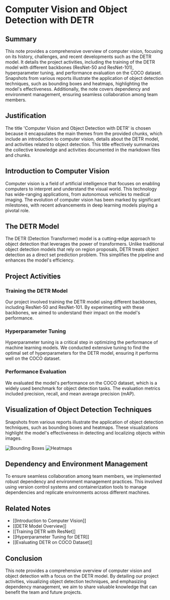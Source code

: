 # Computer Vision and Object Detection with DETR

## Summary
This note provides a comprehensive overview of computer vision, focusing on its history, challenges, and recent developments such as the DETR model. It details the project activities, including the training of the DETR model with different backbones (ResNet-50 and ResNet-101), hyperparameter tuning, and performance evaluation on the COCO dataset. Snapshots from various reports illustrate the application of object detection techniques, such as bounding boxes and heatmaps, highlighting the model's effectiveness. Additionally, the note covers dependency and environment management, ensuring seamless collaboration among team members.

## Justification
The title 'Computer Vision and Object Detection with DETR' is chosen because it encapsulates the main themes from the provided chunks, which include an introduction to computer vision, details about the DETR model, and activities related to object detection. This title effectively summarizes the collective knowledge and activities documented in the markdown files and chunks.

## Introduction to Computer Vision
Computer vision is a field of artificial intelligence that focuses on enabling computers to interpret and understand the visual world. This technology has wide-ranging applications, from autonomous vehicles to medical imaging. The evolution of computer vision has been marked by significant milestones, with recent advancements in deep learning models playing a pivotal role.

## The DETR Model
The DETR (Detection Transformer) model is a cutting-edge approach to object detection that leverages the power of transformers. Unlike traditional object detection models that rely on region proposals, DETR treats object detection as a direct set prediction problem. This simplifies the pipeline and enhances the model's efficiency.

## Project Activities

### Training the DETR Model
Our project involved training the DETR model using different backbones, including ResNet-50 and ResNet-101. By experimenting with these backbones, we aimed to understand their impact on the model's performance.

### Hyperparameter Tuning
Hyperparameter tuning is a critical step in optimizing the performance of machine learning models. We conducted extensive tuning to find the optimal set of hyperparameters for the DETR model, ensuring it performs well on the COCO dataset.

### Performance Evaluation
We evaluated the model's performance on the COCO dataset, which is a widely used benchmark for object detection tasks. The evaluation metrics included precision, recall, and mean average precision (mAP).

## Visualization of Object Detection Techniques
Snapshots from various reports illustrate the application of object detection techniques, such as bounding boxes and heatmaps. These visualizations highlight the model's effectiveness in detecting and localizing objects within images.

![Bounding Boxes](bounding_boxes.png)
![Heatmaps](heatmaps.png)

## Dependency and Environment Management
To ensure seamless collaboration among team members, we implemented robust dependency and environment management practices. This involved using version control systems and containerization tools to manage dependencies and replicate environments across different machines.

## Related Notes
- [[Introduction to Computer Vision]]
- [[DETR Model Overview]]
- [[Training DETR with ResNet]]
- [[Hyperparameter Tuning for DETR]]
- [[Evaluating DETR on COCO Dataset]]

## Conclusion
This note provides a comprehensive overview of computer vision and object detection with a focus on the DETR model. By detailing our project activities, visualizing object detection techniques, and emphasizing dependency management, we aim to share valuable knowledge that can benefit the team and future projects.
